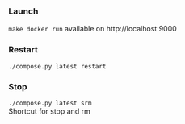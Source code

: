 ### Launch

`make docker run`
available on http://localhost:9000

### Restart

`./compose.py latest restart`

### Stop

`./compose.py latest srm`  
Shortcut for stop and rm
